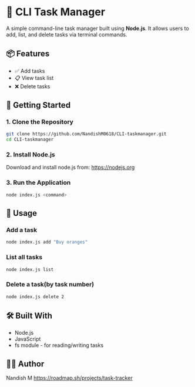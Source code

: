# 📝 CLI Task Manager

A simple command-line task manager built using **Node.js**. It allows users to add, list, and delete tasks via terminal commands.

## 📦 Features

- ✅ Add tasks
- 📋 View task list
- ❌ Delete tasks

## 🚀 Getting Started

### 1. Clone the Repository

```bash
git clone https://github.com/NandishM0618/CLI-taskmanager.git
cd CLI-taskmanager
```
### 2. Install Node.js
Download and install node.js from: https://nodejs.org

### 3. Run the Application

```bash
node index.js <command>
```
## 📘 Usage

### Add a task

```bash
node index.js add "Buy oranges"
```
### List all tasks

```bash
node index.js list
```
### Delete a task(by task number)
```bash
node index.js delete 2
```

## 🛠️ Built With

- Node.js
- JavaScript
- fs module - for reading/writing tasks

## 👨‍💻 Author
Nandish M
https://roadmap.sh/projects/task-tracker


